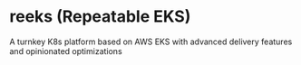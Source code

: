 # reeks (Repeatable EKS)
A turnkey K8s platform based on AWS EKS with advanced delivery features and opinionated optimizations
